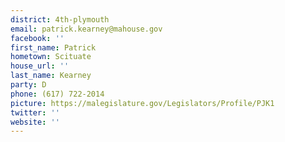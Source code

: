 ```yaml
---
district: 4th-plymouth
email: patrick.kearney@mahouse.gov
facebook: ''
first_name: Patrick
hometown: Scituate
house_url: ''
last_name: Kearney
party: D
phone: (617) 722-2014
picture: https://malegislature.gov/Legislators/Profile/PJK1
twitter: ''
website: ''
---
```

